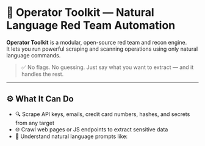 # 🧠 Operator Toolkit — Natural Language Red Team Automation

**Operator Toolkit** is a modular, open-source red team and recon engine.  
It lets you run powerful scraping and scanning operations using only natural language commands.

> ✅ No flags. No guessing. Just say what you want to extract — and it handles the rest.

---

## ⚙️ What It Can Do

- 🔍 Scrape API keys, emails, credit card numbers, hashes, and secrets from any target
- 🌐 Crawl web pages or JS endpoints to extract sensitive data
- 🧠 Understand natural language prompts like:
